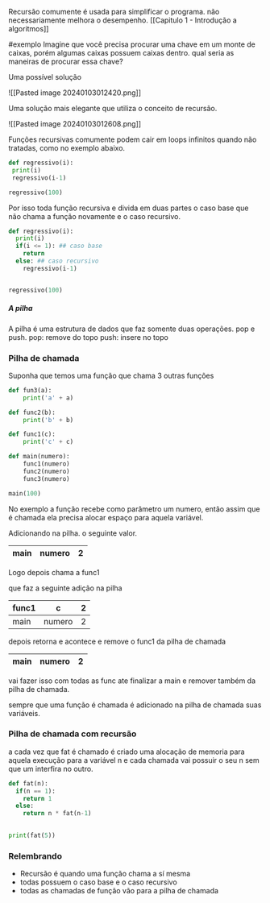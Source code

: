 Recursão comumente é usada para simplificar o programa. não necessariamente melhora o desempenho. [[Capitulo 1 - Introdução a algoritmos]]


#exemplo
 Imagine que você precisa procurar uma chave em um monte de caixas, porém algumas caixas possuem caixas dentro. qual seria as maneiras de procurar essa chave?

Uma possível solução
 
![[Pasted image 20240103012420.png]]

Uma solução mais elegante que utiliza o conceito de recursão.

![[Pasted image 20240103012608.png]]


Funções recursivas comumente podem cair em loops infinitos quando não tratadas, como no exemplo abaixo.

```python
def regressivo(i):
 print(i)
 regressivo(i-1)

regressivo(100)
```

Por isso toda função recursiva e divida em duas partes o caso base que não chama a função novamente e o caso recursivo. 
```python
def regressivo(i):
  print(i)
  if(i <= 1): ## caso base
    return
  else: ## caso recursivo
    regressivo(i-1)


regressivo(100)
```


##### A pilha
A pilha é uma estrutura de dados que faz somente duas operações.
pop e push.
pop: remove do topo
push: insere no topo

### Pilha de chamada
Suponha que temos uma função que chama 3 outras funções
```python
def fun3(a):
	print('a' + a)

def func2(b):
	print('b' + b)

def func1(c):
	print('c' + c)

def main(numero): 
	func1(numero)
	func2(numero)
	func3(numero)

main(100)
```

No exemplo a função recebe como parâmetro um numero, então assim que é chamada ela precisa alocar espaço para aquela variável.

Adicionando na pilha. o seguinte valor.

| main | numero | 2 |
| ---- | ---- | ---- |


Logo depois chama a func1

que faz a seguinte adição na pilha

| func1 | c | 2 |
| ---- | ---- | ---- |
| main | numero | 2 |
depois retorna e acontece e remove o func1 da pilha de chamada 

| main | numero | 2 |
| ---- | ---- | ---- |
vai fazer isso com todas as func ate finalizar a main e remover também da pilha de chamada.

sempre que uma função é chamada é adicionado na pilha de chamada suas variáveis.

### Pilha de chamada com recursão
a cada vez que fat é chamado é criado uma alocação de memoria para aquela execução para a variável n e cada chamada vai possuir o seu n sem que um interfira no outro.

```python
def fat(n):
  if(n == 1):
    return 1
  else:
    return n * fat(n-1)
  

print(fat(5))
```

### Relembrando
- Recursão é quando uma função chama a sí mesma
- todas possuem o caso base e o caso recursivo
- todas as chamadas de função vão para a pilha de chamada